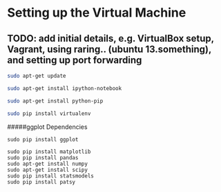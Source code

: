 # Setting up the Virtual Machine

## TODO: add initial details, e.g. VirtualBox setup, Vagrant, using raring.. (ubuntu 13.something), and setting up port forwarding

```sh
sudo apt-get update

sudo apt-get install ipython-notebook 

sudo apt-get install python-pip

sudo pip install virtualenv
```

#####ggplot Dependencies
```
sudo pip install ggplot
```

```
sudo pip install matplotlib
sudo pip install pandas
sudo apt-get install numpy
sudo apt-get install scipy
sudo pip install statsmodels
sudo pip install patsy
```
